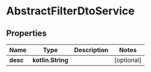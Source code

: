 
# AbstractFilterDtoService

## Properties
Name | Type | Description | Notes
------------ | ------------- | ------------- | -------------
**desc** | **kotlin.String** |  |  [optional]



